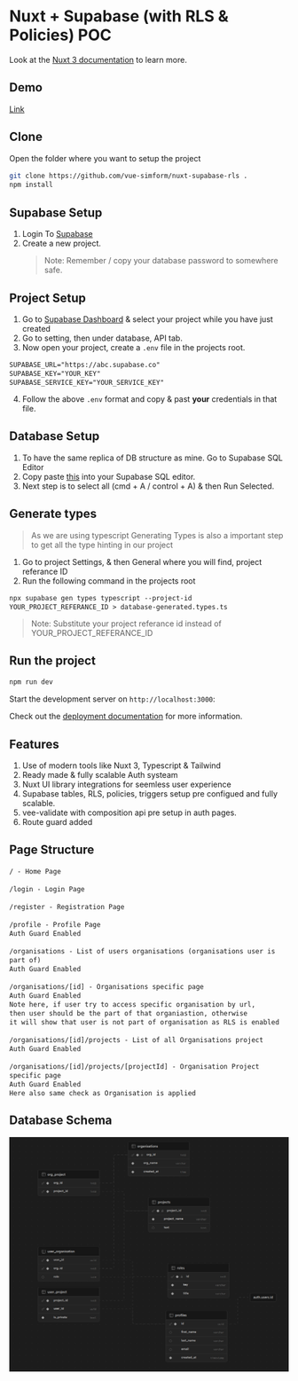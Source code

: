 # Nuxt + Supabase (with RLS & Policies) POC

Look at the [Nuxt 3 documentation](https://nuxt.com/docs/getting-started/introduction) to learn more.

## Demo

[Link](https://simformsolutionspvtltd-my.sharepoint.com/:v:/r/personal/sushil_simformsolutions_com/Documents/POCs/Nuxt%20Supabase.mkv?csf=1&web=1&e=1Oq32W&nav=eyJyZWZlcnJhbEluZm8iOnsicmVmZXJyYWxBcHAiOiJTdHJlYW1XZWJBcHAiLCJyZWZlcnJhbFZpZXciOiJTaGFyZURpYWxvZy1MaW5rIiwicmVmZXJyYWxBcHBQbGF0Zm9ybSI6IldlYiIsInJlZmVycmFsTW9kZSI6InZpZXcifX0%3D)

## Clone

Open the folder where you want to setup the project

```bash
git clone https://github.com/vue-simform/nuxt-supabase-rls .
npm install
```

## Supabase Setup

1. Login To [Supabase](https://supabase.com)
2. Create a new project.
   > Note: Remember / copy your database password to somewhere safe.

## Project Setup

1. Go to [Supabase Dashboard](https://supabase.com/dashboard/projects) & select your project while you have just created
2. Go to setting, then under database, API tab.
3. Now open your project, create a `.env` file in the projects root.

```
SUPABASE_URL="https://abc.supabase.co"
SUPABASE_KEY="YOUR_KEY"
SUPABASE_SERVICE_KEY="YOUR_SERVICE_KEY"
```

4. Follow the above `.env` format and copy & past **your** credentials in that file.

## Database Setup

1. To have the same replica of DB structure as mine. Go to Supabase SQL Editor
2. Copy paste [this](docs/migrations.txt) into your Supabase SQL editor.
3. Next step is to select all (cmd + A / control + A) & then Run Selected.

## Generate types

> As we are using typescript Generating Types is also a important step to get all the type hinting in our project

1. Go to project Settings, & then General where you will find, project referance ID
2. Run the following command in the projects root

```
npx supabase gen types typescript --project-id YOUR_PROJECT_REFERANCE_ID > database-generated.types.ts
```

> Note: Substitute your project referance id instead of YOUR_PROJECT_REFERANCE_ID

## Run the project

```bash
npm run dev
```

Start the development server on `http://localhost:3000`:

Check out the [deployment documentation](https://nuxt.com/docs/getting-started/deployment) for more information.

## Features

1. Use of modern tools like Nuxt 3, Typescript & Tailwind
1. Ready made & fully scalable Auth systeam
1. Nuxt UI library integrations for seemless user experience
1. Supabase tables, RLS, policies, triggers setup pre configued and fully scalable.
1. vee-validate with composition api pre setup in auth pages.
1. Route guard added

## Page Structure

```
/ - Home Page

/login - Login Page

/register - Registration Page

/profile - Profile Page
Auth Guard Enabled

/organisations - List of users organisations (organisations user is part of)
Auth Guard Enabled

/organisations/[id] - Organisations specific page
Auth Guard Enabled
Note here, if user try to access specific organisation by url,
then user should be the part of that organiastion, otherwise
it will show that user is not part of organisation as RLS is enabled

/organisations/[id]/projects - List of all Organisations project
Auth Guard Enabled

/organisations/[id]/projects/[projectId] - Organisation Project specific page
Auth Guard Enabled
Here also same check as Organisation is applied
```

## Database Schema

![image info](docs/schema.png)
